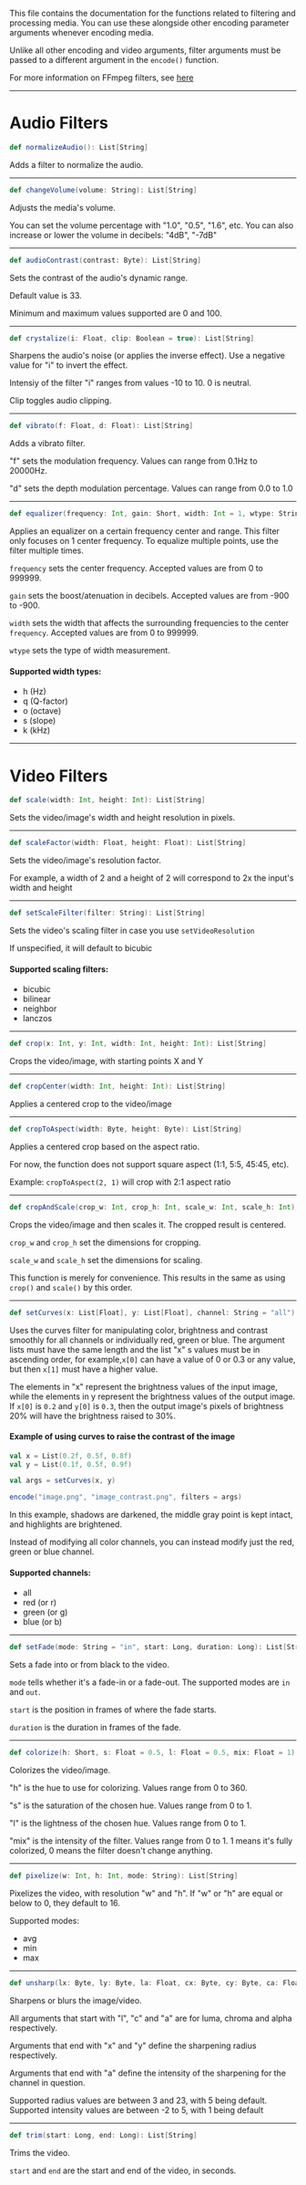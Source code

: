 This file contains the documentation for the functions related to filtering and processing media. You can use these alongside other encoding parameter arguments whenever encoding media.

Unlike all other encoding and video arguments, filter arguments must be passed to a different argument in the ```encode()``` function.

For more information on FFmpeg filters, see [here](https://ffmpeg.org/ffmpeg-filters.html)

---

# Audio Filters

```scala
def normalizeAudio(): List[String]
```
Adds a filter to normalize the audio.

---

```scala
def changeVolume(volume: String): List[String]
```
Adjusts the media's volume.

You can set the volume percentage with "1.0", "0.5", "1.6", etc.
You can also increase or lower the volume in decibels: "4dB", "-7dB"

---

```scala
def audioContrast(contrast: Byte): List[String]
```

Sets the contrast of the audio's dynamic range.

Default value is 33.

Minimum and maximum values supported are 0 and 100.

---

```scala
def crystalize(i: Float, clip: Boolean = true): List[String]
```
Sharpens the audio's noise (or applies the inverse effect). Use a negative value for "i" to invert the effect.

Intensiy of the filter "i" ranges from values -10 to 10. 0 is neutral.

Clip toggles audio clipping.

---

```scala
def vibrato(f: Float, d: Float): List[String]
```
Adds a vibrato filter.

"f" sets the modulation frequency. Values can range from 0.1Hz to 20000Hz.

"d" sets the depth modulation percentage. Values can range from 0.0 to 1.0

---

```scala
def equalizer(frequency: Int, gain: Short, width: Int = 1, wtype: String = "q"): List[String]
```
Applies an equalizer on a certain frequency center and range. This filter only focuses on 1 center frequency. To equalize multiple points, use the filter multiple times.

```frequency``` sets the center frequency. Accepted values are from 0 to 999999.

```gain``` sets the boost/atenuation in decibels. Accepted values are from -900 to -900.

```width``` sets the width that affects the surrounding frequencies to the center ```frequency```. Accepted values are from 0 to 999999.

```wtype``` sets the type of width measurement.

#### Supported width types:

* h (Hz)
* q (Q-factor)
* o (octave)
* s (slope)
* k (kHz)

---

# Video Filters

```scala
def scale(width: Int, height: Int): List[String]
```
Sets the video/image's width and height resolution in pixels.

---

```scala
def scaleFactor(width: Float, height: Float): List[String]
```
Sets the video/image's resolution factor.

For example, a width of 2 and a height of 2 will correspond to 2x the input's width and height

---

```scala
def setScaleFilter(filter: String): List[String]
```
Sets the video's scaling filter in case you use ```setVideoResolution```

If unspecified, it will default to bicubic

#### Supported scaling filters:
* bicubic
* bilinear
* neighbor
* lanczos

---

```scala
def crop(x: Int, y: Int, width: Int, height: Int): List[String]
```
Crops the video/image, with starting points X and Y

---

```scala
def cropCenter(width: Int, height: Int): List[String]
```
Applies a centered crop to the video/image

---

```scala
def cropToAspect(width: Byte, height: Byte): List[String]
```
Applies a centered crop based on the aspect ratio.

For now, the function does not support square aspect (1:1, 5:5, 45:45, etc).

Example: ```cropToAspect(2, 1)``` will crop with 2:1 aspect ratio

---

```scala
def cropAndScale(crop_w: Int, crop_h: Int, scale_w: Int, scale_h: Int): List[String]
```
Crops the video/image and then scales it. The cropped result is centered.

```crop_w``` and ```crop_h``` set the dimensions for cropping.

```scale_w``` and ```scale_h``` set the dimensions for scaling.

This function is merely for convenience. This results in the same as using ```crop()``` and ```scale()``` by this order.

---

```scala
def setCurves(x: List[Float], y: List[Float], channel: String = "all"): List[String]
```
Uses the curves filter for manipulating color, brightness and contrast smoothly for all channels or individually red, green or blue. The argument lists must have the same length and the list "x"  s values must be in ascending order, for example,```x[0]``` can have a value of 0 or 0.3 or any value, but then ```x[1]``` must have a higher value.

The elements in "x" represent the brightness values of the input image, while the elements in y represent the brightness values of the output image. If ```x[0]``` is ```0.2``` and ```y[0]``` is ```0.3```, then the output image's pixels of brightness 20% will have the brightness raised to 30%.

#### Example of using curves to raise the contrast of the image

```scala
val x = List(0.2f, 0.5f, 0.8f)
val y = List(0.1f, 0.5f, 0.9f)

val args = setCurves(x, y)

encode("image.png", "image_contrast.png", filters = args)
```

In this example, shadows are darkened, the middle gray point is kept intact, and highlights are brightened.

Instead of modifying all color channels, you can instead modify just the red, green or blue channel.

#### Supported channels:
* all
* red (or r)
* green (or g)
* blue (or b)

---

```scala
def setFade(mode: String = "in", start: Long, duration: Long): List[String]
```

Sets a fade into or from black to the video.

```mode``` tells whether it's a fade-in or a fade-out. The supported modes are ```in``` and ```out```.

```start``` is the position in frames of where the fade starts.

```duration``` is the duration in frames of the fade.

---

```scala
def colorize(h: Short, s: Float = 0.5, l: Float = 0.5, mix: Float = 1): List[String]
```
Colorizes the video/image.

"h" is the hue to use for colorizing. Values range from 0 to 360.

"s" is the saturation of the chosen hue. Values range from 0 to 1.

"l" is the lightness of the chosen hue. Values range from 0 to 1.

"mix" is the intensity of the filter. Values range from 0 to 1. 1 means it's fully colorized, 0 means the filter doesn't change anything.

---

```scala
def pixelize(w: Int, h: Int, mode: String): List[String]
```
Pixelizes the video, with resolution "w" and "h". If "w" or "h" are equal or below to 0, they default to 16.

Supported modes:
* avg
* min
* max

---

```scala
def unsharp(lx: Byte, ly: Byte, la: Float, cx: Byte, cy: Byte, ca: Float, ax: Byte, ay: Byte, aa: Float): List[String]
```
Sharpens or blurs the image/video.

All arguments that start with "l", "c" and "a" are for luma, chroma and alpha respectively.

Arguments that end with "x" and "y" define the sharpening radius respectively.

Arguments that end with "a" define the intensity of the sharpening for the channel in question.

Supported radius values are between 3 and 23, with 5 being default. Supported intensity values are between -2 to 5, with 1 being default

---

```scala
def trim(start: Long, end: Long): List[String]
```
Trims the video.

```start``` and ```end``` are the start and end of the video, in seconds.

